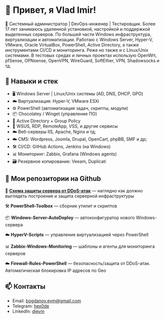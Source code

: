 # 👋 Привет, я Vlad Imir!

🧰 Системный администратор | DevOps-инженер | Тестировщик. Более 17 лет занимаюсь удаленной установкой, настройкой и поддержкой выделенных серверов. 
По большей части Windows инфраструктура, виртуализации и автоматизации. Работаю с Windows Server, Hyper-V, VMware, Oracle VirtualBox, PowerShell, Active Directory, а также инструментами CI/CD и мониторинга. 
Реже но также и с Linux/Unix системами. В тестовых средах и личных проектах использую OpenWrt, pfSense, OPNsense, OpenVPN, WireGuard, SoftEther, VPN, Shadowsocks и тд.

## 🧠 Навыки и стек

- 🖥️ Windows Server | Linux/Unix системы (AD, DNS, DHCP, GPO)
- ☁️ Виртуализация: Hyper-V, VMware ESXi
- ⚙️ PowerShell (автоматизация задач, скрипты, модули)
- 📦 Chocolatey / Winget (управление ПО)
- 📄 Active Directory + Group Policy
- 🔐 WSUS, RDP, RemoteApp, VSS, и другие сервисы
- ☁️ Веб-серверы IIS, Apache, Nginx и тд;
- ☁️ CMS: Wordpress, Joomla, Drupal, OpenCart, phpBB, SMF и др;
- 🛠️ CI/CD: GitHub Actions, Jenkins (на Windows)
- 📊 Мониторинг: Zabbix, Grafana (Windows agents)
- 🗃️ Резервное копирование: Veeam, Duplicati

## 📂 Мои репозитории на Github

🔐 **[Схема защиты сервера от DDoS-атак](https://github.com/hex0de/DDoS-protection-scheme)** — наглядно как должно выглядеть построение и защита серверной инфраструктуры

🛠️ **PowerShell-Toolbox** — сборник утилит и скриптов  

📦 **Windows-Server-AutoDeploy** — автоконфигуратор нового Windows-сервера  

☁️ **HyperV-Scripts** — управление виртуализацией через PowerShell

📊 **Zabbix-Windows-Monitoring** — шаблоны и агенты для мониторинга серверов

☁️ **Firewall-Rules-PowerShell** — безопасность/защита от DDoS-атак. Автоматическая блокировка IP адресов по Geo

## 📫 Контакты

- Email: bogdanov.evm@gmail.com  
- Telegram: [hex0de](https://t.me/hex0de)  
- LinkedIn: [djevm](https://linkedin.com/in/yourprofile)
